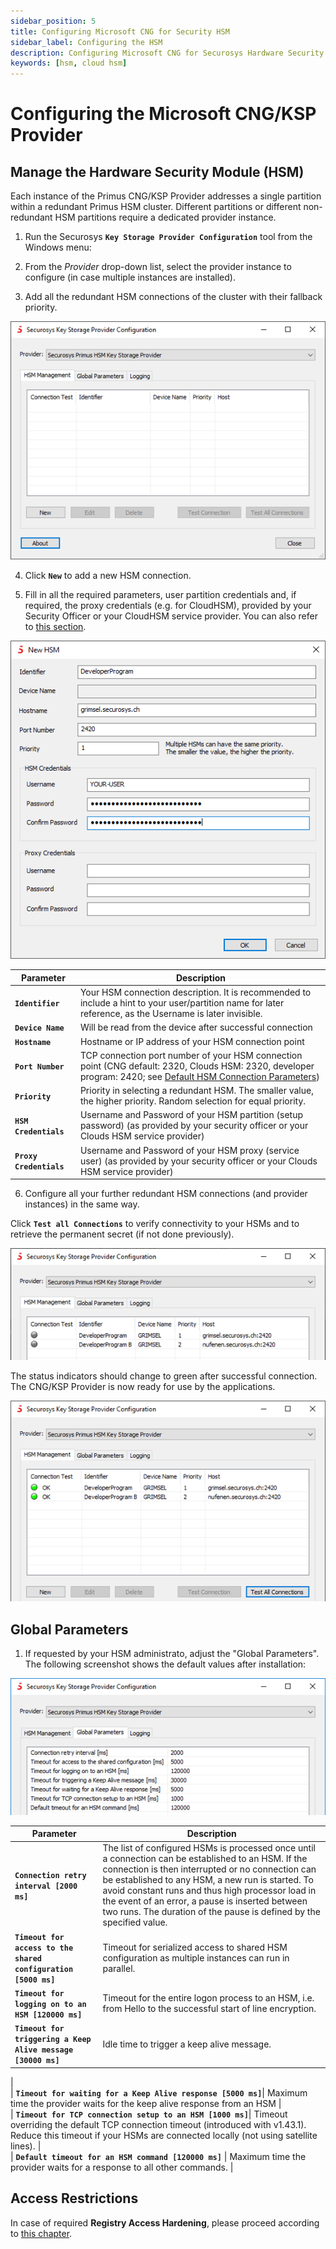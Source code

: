 ```yaml
---
sidebar_position: 5
title: Configuring Microsoft CNG for Security HSM
sidebar_label: Configuring the HSM
description: Configuring Microsoft CNG for Securosys Hardware Security Modules (HSMs)
keywords: [hsm, cloud hsm]
---
```


# Configuring the Microsoft CNG/KSP Provider

## Manage the Hardware Security Module (HSM)

Each instance of the Primus CNG/KSP Provider addresses a single partition within a redundant Primus HSM cluster. Different partitions or different non-redundant HSM partitions require a dedicated provider instance.

1) Run the Securosys **`Key Storage Provider Configuration`** tool from the Windows menu:

2) From the _Provider_ drop-down list, select the provider instance to configure
 (in case multiple instances are installed). 

3) Add all the redundant HSM connections of the cluster with their fallback priority.

![](../img/KSP-Configuration.png)

4) Click **```New```**  to add a new HSM connection.

5) Fill in all the required parameters, user partition credentials and, if required, the proxy credentials (e.g. for CloudHSM), provided by your Security Officer or your CloudHSM service provider. You can also refer to [this section](/connectivity-details/cloudhsm-connectivity-details).

![](../img/NewHSM-KSP-Configuration.png)

|   Parameter                  |   Description         |                                                                                                                                           
| ---                   | ---           |                                                                                                                                                   
| **```Identifier```**    | Your HSM connection description. It is recommended to include a hint to your user/partition name for later reference, as the Username is later invisible. |         
| **```Device Name```**   | Will be read from the device after successful connection |         
| **```Hostname```** | Hostname or IP address of your HSM connection point |      
| **```Port Number```** | TCP connection port number of your HSM connection point (CNG default: 2320, Clouds HSM: 2320, developer program: 2420; see [Default HSM Connection Parameters](/connectivity-details/cloudhsm-connectivity-details)) |      
| **```Priority```** | Priority in selecting a redundant HSM. The smaller value, the higher priority. Random selection for equal priority. |      
| **```HSM Credentials```** | Username and Password of your HSM partition (setup password) (as provided by your security officer or your Clouds HSM service provider) |      
| **```Proxy Credentials```**  | Username and Password of your HSM proxy (service user) (as provided by your security officer or your Clouds HSM service provider) |      

6) Configure all your further redundant HSM connections (and provider instances) in the same way.

 Click **```Test all Connections```** to verify connectivity to your HSMs and to retrieve the permanent secret (if not done previously).

 ![](../img/KSP-Configuration-HSM_Management.png)

The status indicators should change to green after successful connection.
The CNG/KSP Provider is now ready for use by the applications.

![](../img/KSP-Configuration-HSM_Management2.png)

 ## Global Parameters

1) If requested by your HSM administrato, adjust the "Global Parameters". The following screenshot shows the default values after installation:

![](../img/KSP-Configuration-Global_Parameters.png)

|                Parameter        |  Description          |                                                                                                                                           
| ---                   | ---           |                                                                                                                                                   
| **```Connection retry interval [2000 ms]```** | The list of configured HSMs is processed once until a connection can be established to an HSM. If the connection is then interrupted or no connection can be established to any HSM, a new run is started. To avoid constant runs and thus high processor load in the event of an error, a pause is inserted between two runs. The duration of the pause is defined by the specified value. |         
| **```Timeout for access to the shared configuration [5000 ms]```**  | Timeout for serialized access to shared HSM configuration as multiple instances can run in parallel. |         
| **```Timeout for logging on to an HSM [120000 ms]```**| Timeout for the entire logon process to an HSM, i.e. from Hello to the successful start of line encryption. |      
| **```Timeout for triggering a Keep Alive message [30000 ms]```** | Idle time to trigger a keep alive message.
 |      
| **```Timeout for waiting for a Keep Alive response [5000 ms]```**| Maximum time the provider waits for the keep alive response from an HSM |      
| **```Timeout for TCP connection setup to an HSM [1000 ms]```**| Timeout overriding the default TCP connection timeout (introduced with v1.43.1). Reduce this timeout if your HSMs are connected locally (not using satellite lines). |      
| **```Default timeout for an HSM command [120000 ms]```**  | Maximum time the provider waits for a response to all other commands. |      

 ## Access Restrictions

In case of required **Registry Access Hardening**, please proceed according to [this chapter](/mscng/Tutorial/Hardening.md).